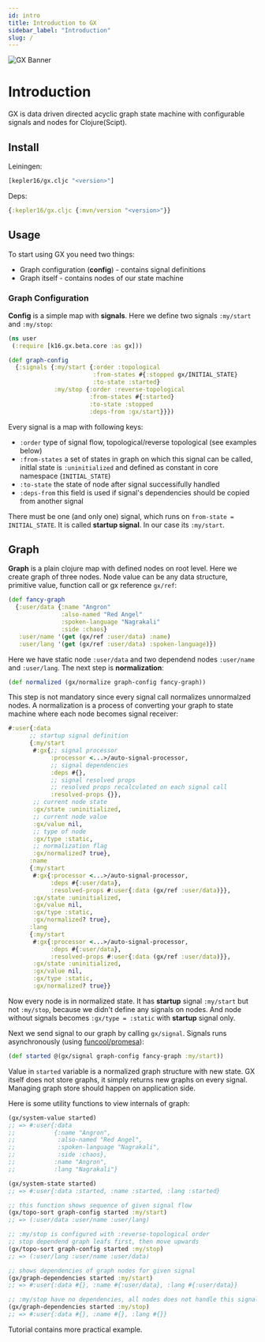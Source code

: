 ```yaml
---
id: intro
title: Introduction to GX
sidebar_label: "Introduction"
slug: /
---
```

![GX Banner](/img/banner.png)
# Introduction

GX is data driven directed acyclic graph state machine with configurable signals and nodes for Clojure(Scipt).

## Install

Leiningen:
```clojure
[kepler16/gx.cljc "<version>"]
```

Deps:
```clojure
{:kepler16/gx.cljc {:mvn/version "<version>"}}
```
## Usage

To start using GX you need two things:
- Graph configuration (**config**) - contains signal definitions
- Graph itself - contains nodes of our state machine
### Graph Configuration

**Config** is a simple map with **signals**. Here we define two signals `:my/start` and `:my/stop`:

```clojure
(ns user
 (:require [k16.gx.beta.core :as gx]))

(def graph-config
  {:signals {:my/start {:order :topological
                        :from-states #{:stopped gx/INITIAL_STATE}
                        :to-state :started}
             :my/stop {:order :reverse-topological
                       :from-states #{:started}
                       :to-state :stopped
                       :deps-from :gx/start}}})
```

Every signal is a map with following keys:

- `:order` type of signal flow, topological/reverse topological (see examples below)
- `:from-states` a set of states in graph on which this signal can be called, initlal state is `:uninitialized` and defined as constant in core namespace (`INITIAL_STATE`)
- `:to-state` the state of node after signal successifully handled
- `:deps-from` this field is used if signal's dependencies should be copied from another signal

There must be one (and only one) signal, which runs on `from-state = INITIAL_STATE`. It is called **startup signal**. In our case its `:my/start`.

## Graph

**Graph** is a plain clojure map with defined nodes on root level. Here we create graph of three nodes. Node value can be any data structure, primitive value, function call or gx reference `gx/ref`:

```clojure
(def fancy-graph
  {:user/data {:name "Angron"
               :also-named "Red Angel"
               :spoken-language "Nagrakali"
               :side :chaos}
   :user/name '(get (gx/ref :user/data) :name)
   :user/lang '(get (gx/ref :user/data) :spoken-language)})
```

 Here we have static node `:user/data` and two dependend nodes `:user/name` and `:user/lang`. The next step is **normalization**:

 ```clojure
 (def normalized (gx/normalize graph-config fancy-graph))
 ```
 This step is not mandatory since every signal call normalizes unnormalzed nodes.
 A normalization is a process of converting your graph to state machine where each node becomes signal receiver:
 ```clojure
#:user{:data
       ;; startup signal definition
       {:my/start
        #:gx{;; signal processor
             :processor <...>/auto-signal-processor,
             ;; signal dependencies
             :deps #{},
             ;; signal resolved props
             ;; resolved props recalculated on each signal call
             :resolved-props {}},
        ;; current node state
        :gx/state :uninitialized,
        ;; current node value
        :gx/value nil,
        ;; type of node
        :gx/type :static,
        ;; normalization flag
        :gx/normalized? true},
       :name
       {:my/start
        #:gx{:processor <...>/auto-signal-processor,
             :deps #{:user/data},
             :resolved-props #:user{:data (gx/ref :user/data)}},
        :gx/state :uninitialized,
        :gx/value nil,
        :gx/type :static,
        :gx/normalized? true},
       :lang
       {:my/start
        #:gx{:processor <...>/auto-signal-processor,
             :deps #{:user/data},
             :resolved-props #:user{:data (gx/ref :user/data)}},
        :gx/state :uninitialized,
        :gx/value nil,
        :gx/type :static,
        :gx/normalized? true}}
 ```
Now every node is in normalized state. It has **startup** signal `:my/start` but not `:my/stop`, because we didn't define any signals on nodes. And node without signals becomes `:gx/type = :static` with **startup** signal only.

Next we send signal to our graph by calling `gx/signal`. Signals runs asynchronously (using [funcool/promesa](https://github.com/funcool/promesa)):
```clojure
(def started @(gx/signal graph-config fancy-graph :my/start))
```
Value in `started` variable is a normalized graph structure with new state. GX itself does not store graphs, it simply returns new graphs on every signal. Managing graph store should happen on application side.

Here is some utility functions to view internals of graph:
```clojure
(gx/system-value started)
;; => #:user{:data
;;           {:name "Angron",
;;            :also-named "Red Angel",
;;            :spoken-language "Nagrakali",
;;            :side :chaos},
;;           :name "Angron",
;;           :lang "Nagrakali"}

(gx/system-state started)
;; => #:user{:data :started, :name :started, :lang :started}

;; this function shows sequence of given signal flow
(gx/topo-sort graph-config started :my/start)
;; => (:user/data :user/name :user/lang)

;; :my/stop is configured with :reverse-topological order
;; stop dependend graph leafs first, then move upwards
(gx/topo-sort graph-config started :my/stop)
;; => (:user/lang :user/name :user/data)

;; shows dependencies of graph nodes for given signal
(gx/graph-dependencies started :my/start)
;; => #:user{:data #{}, :name #{:user/data}, :lang #{:user/data}}

;; :my/stop have no dependencies, all nodes does not handle this signal
(gx/graph-dependencies started :my/stop)
;; => #:user{:data #{}, :name #{}, :lang #{}}
```

Tutorial contains more practical example.

